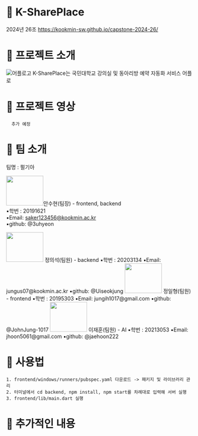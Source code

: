 # 💋 K-SharePlace

2024년 26조 https://kookmin-sw.github.io/capstone-2024-26/

# 🔶 프로젝트 소개
    
![어플로고](https://github.com/kookmin-sw/capstone-2024-26/blob/master/read.me_image/Group%2014.png) K-SharePlace는 국민대학교 강의실 및 동아리방 예약 자동화 서비스 어플로 

# 🔶 프로젝트 영상

      추가 예정



# 🔶 팀 소개
팀명 : 펄기아

<img src="https://github.com/kookmin-sw/capstone-2024-26/blob/master/read.me_image/%EB%BD%80%EB%A1%9C%EB%A1%9C.jpg" width="100" height="80">안수현(팀장) - frontend, backend<br/>▪️학번 : 20191621<br/>▪️Email: saker123456@kookmin.ac.kr<br/>▪️github: @3uhyeon

<img src="https://github.com/kookmin-sw/capstone-2024-26/blob/master/read.me_image/%EB%A3%A8%ED%94%BC.jpg" width="100" height="80">
정의석(팀원) - backend
            ▪️학번 : 20203134
            ▪️Email: jungus07@kookmin.ac.kr
            ▪️github: @Uiseokjung
            
<img src="https://github.com/kookmin-sw/capstone-2024-26/blob/master/read.me_image/%ED%8F%AC%EB%B9%84.jpg" width="100" height="80">
정일형(팀원) - frontend
            ▪️학번 : 20195303
            ▪️Email: jungih1017@gmail.com
            ▪️github: @JohnJung-1017
            
<img src="https://github.com/kookmin-sw/capstone-2024-26/blob/master/read.me_image/%ED%81%AC%EB%A1%B1.jpg" width="100" height="80">
이재훈(팀원) - AI
            ▪️학번 : 20213053
            ▪️Email: jhoon5061@gmail.com
            ▪️github: @jaehoon222

# 🔶 사용법

    1. frontend/windows/runners/pubspec.yaml 다운로드 -> 패키지 및 라이브러리 관리
    2. 터미널에서 cd backend, npm install, npm start를 차례대로 입력해 서버 실행
    3. frontend/lib/main.dart 실행
 
 # 🔶 추가적인 내용



        
